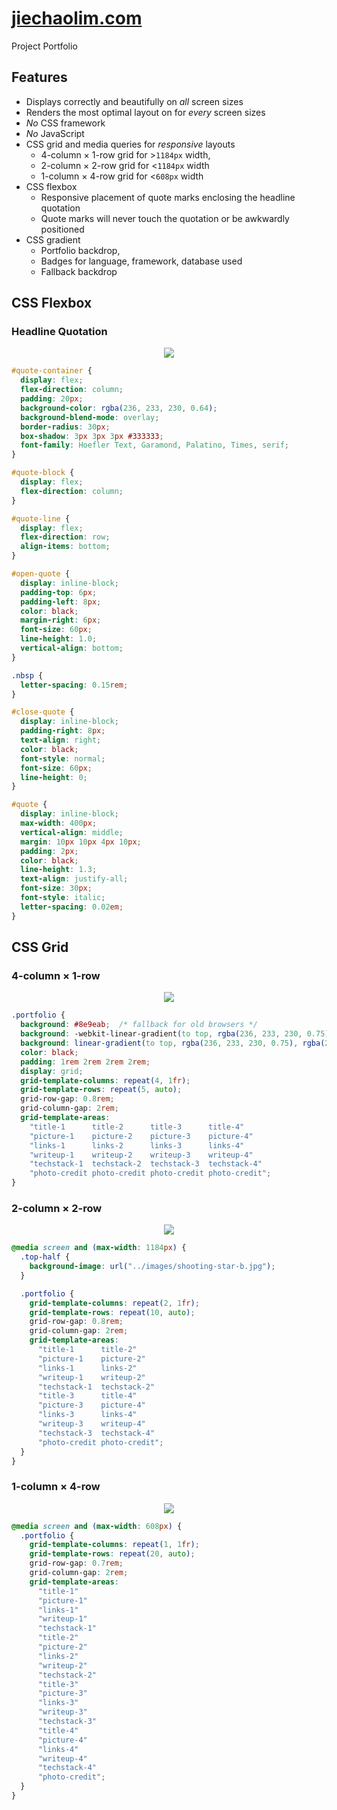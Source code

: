# [jiechaolim.com](https://jiechaolim.com)

Project Portfolio

## Features
- Displays correctly and beautifully on *all* screen sizes
- Renders the most optimal layout on for *every* screen sizes
- *No* CSS framework
- *No* JavaScript
- CSS grid and media queries for *responsive* layouts
  - 4-column × 1-row grid for >`1184px` width,
  - 2-column × 2-row grid for <`1184px` width
  - 1-column × 4-row grid for <`608px` width
- CSS flexbox
  - Responsive placement of quote marks enclosing the headline quotation
  - Quote marks will never touch the quotation or be awkwardly positioned
- CSS gradient
  - Portfolio backdrop,
  - Badges for language, framework, database used
  - Fallback backdrop

## CSS Flexbox

### Headline Quotation

<p align="center"><img src="./documentation/quotation.png"/></p>

```css
#quote-container {
  display: flex;
  flex-direction: column;
  padding: 20px;
  background-color: rgba(236, 233, 230, 0.64);
  background-blend-mode: overlay;
  border-radius: 30px;
  box-shadow: 3px 3px 3px #333333;
  font-family: Hoefler Text, Garamond, Palatino, Times, serif;
}

#quote-block {
  display: flex;
  flex-direction: column;
}

#quote-line {
  display: flex;
  flex-direction: row;
  align-items: bottom;
}

#open-quote {
  display: inline-block;
  padding-top: 6px;
  padding-left: 8px;
  color: black;
  margin-right: 6px;
  font-size: 60px;
  line-height: 1.0;
  vertical-align: bottom;
}

.nbsp {
  letter-spacing: 0.15rem;
}

#close-quote {
  display: inline-block;
  padding-right: 8px;
  text-align: right;
  color: black;
  font-style: normal;
  font-size: 60px;
  line-height: 0;
}

#quote {
  display: inline-block;
  max-width: 400px;
  vertical-align: middle;
  margin: 10px 10px 4px 10px;
  padding: 2px;
  color: black;
  line-height: 1.3;
  text-align: justify-all;
  font-size: 30px;
  font-style: italic;
  letter-spacing: 0.02em;
}
```

## CSS Grid

### 4-column × 1-row

<p align="center"><img src="./documentation/4-by-1.png"/></p>

```css
.portfolio {
  background: #8e9eab;  /* fallback for old browsers */
  background: -webkit-linear-gradient(to top, rgba(236, 233, 230, 0.75), rgba(255, 255, 255, 0.9));  /* Chrome 10-25, Safari 5.1-6 */
  background: linear-gradient(to top, rgba(236, 233, 230, 0.75), rgba(255, 255, 255, 0.9)); /* W3C, IE 10+/ Edge, Firefox 16+, Chrome 26+, Opera 12+, Safari 7+ */
  color: black;
  padding: 1rem 2rem 2rem 2rem;
  display: grid;
  grid-template-columns: repeat(4, 1fr);
  grid-template-rows: repeat(5, auto);
  grid-row-gap: 0.8rem;
  grid-column-gap: 2rem;
  grid-template-areas:
    "title-1      title-2      title-3      title-4"
    "picture-1    picture-2    picture-3    picture-4"
    "links-1      links-2      links-3      links-4"
    "writeup-1    writeup-2    writeup-3    writeup-4"
    "techstack-1  techstack-2  techstack-3  techstack-4"
    "photo-credit photo-credit photo-credit photo-credit";
}
```

### 2-column × 2-row

<p align="center"><img src="./documentation/2-by-2.png"/></p>

```css
@media screen and (max-width: 1184px) {
  .top-half {
    background-image: url("../images/shooting-star-b.jpg");
  }

  .portfolio {
    grid-template-columns: repeat(2, 1fr);
    grid-template-rows: repeat(10, auto);
    grid-row-gap: 0.8rem;
    grid-column-gap: 2rem;
    grid-template-areas:
      "title-1      title-2"
      "picture-1    picture-2"
      "links-1      links-2"
      "writeup-1    writeup-2"
      "techstack-1  techstack-2"
      "title-3      title-4"
      "picture-3    picture-4"
      "links-3      links-4"
      "writeup-3    writeup-4"
      "techstack-3  techstack-4"
      "photo-credit photo-credit";
  }
}
```

### 1-column × 4-row

<p align="center"><img src="./documentation/1-by-4.png"/></p>

```css
@media screen and (max-width: 608px) {
  .portfolio {
    grid-template-columns: repeat(1, 1fr);
    grid-template-rows: repeat(20, auto);
    grid-row-gap: 0.7rem;
    grid-column-gap: 2rem;
    grid-template-areas:
      "title-1"
      "picture-1"
      "links-1"
      "writeup-1"
      "techstack-1"
      "title-2"
      "picture-2"
      "links-2"
      "writeup-2"
      "techstack-2"
      "title-3"
      "picture-3"
      "links-3"
      "writeup-3"
      "techstack-3"
      "title-4"
      "picture-4"
      "links-4"
      "writeup-4"
      "techstack-4"
      "photo-credit";
  }
}
```
